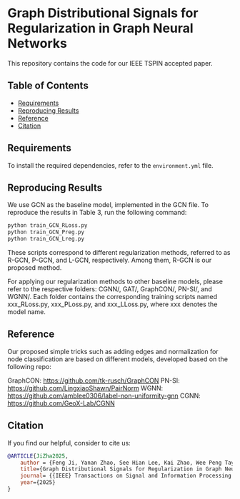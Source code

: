 # Graph Distributional Signals for Regularization in Graph Neural Networks

This repository contains the code for our IEEE TSPIN accepted paper.

## Table of Contents
- [Requirements](#requirements)
- [Reproducing Results](#reproducing-results)
- [Reference](#reference)
- [Citation](#citation)

## Requirements
To install the required dependencies, refer to the `environment.yml` file.

## Reproducing Results
We use GCN as the baseline model, implemented in the GCN file. To reproduce the results in Table 3, run the following command:

```bash
python train_GCN_RLoss.py 
python train_GCN_Preg.py 
python train_GCN_Lreg.py 


```
These scripts correspond to different regularization methods, referred to as R-GCN, P-GCN, and L-GCN, respectively. Among them, R-GCN is our proposed method.

For applying our regularization methods to other baseline models, please refer to the respective folders: CGNN/, GAT/, GraphCON/, PN-SI/, and WGNN/. Each folder contains the corresponding training scripts named xxx_RLoss.py, xxx_PLoss.py, and xxx_LLoss.py, where xxx denotes the model name.

## Reference

Our proposed simple tricks such as adding edges and normalization for node classification are based on different models, developed based on the following repo: 

GraphCON: https://github.com/tk-rusch/GraphCON
PN-SI: https://github.com/LingxiaoShawn/PairNorm
WGNN: https://github.com/amblee0306/label-non-uniformity-gnn
CGNN: https://github.com/GeoX-Lab/CGNN


## Citation
If you find our helpful, consider to cite us:

```bibtex
@ARTICLE{JiZha2025,
	author = {Feng Ji, Yanan Zhao, See Hian Lee, Kai Zhao, Wee Peng Tay and Jielong Yang},
	title={Graph Distributional Signals for Regularization in Graph Neural Networks},
	journal= {{IEEE} Transactions on Signal and Information Processing over Networks}, 
	year={2025}
}
```
